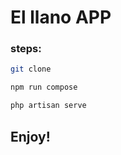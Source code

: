 # El llano APP

### steps:
```bash
git clone 
```

```bash
npm run compose
```

```bash
php artisan serve
```

## Enjoy!
